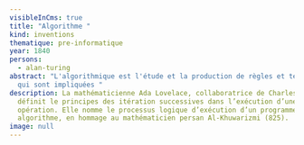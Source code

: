 ```yaml
---
visibleInCms: true
title: "Algorithme "
kind: inventions
thematique: pre-informatique
year: 1840
persons:
  - alan-turing
abstract: "L'algorithmique est l'étude et la production de règles et techniques
  qui sont impliquées "
description: La mathématicienne Ada Lovelace, collaboratrice de Charles Babbage,
  définit le principes des itération successives dans l’exécution d’une
  opération. Elle nomme le processus logique d’exécution d’un programme, un
  algorithme, en hommage au mathématicien persan Al-Khuwarizmi (825).
image: null
---
```

